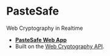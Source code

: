 # PasteSafe
Web Cryptography in Realtime

- [**PasteSafe Web App**](https://chasemoskal.github.io/PasteSafe/)
- Built on the [Web Cryptography API](https://www.w3.org/TR/WebCryptoAPI/).